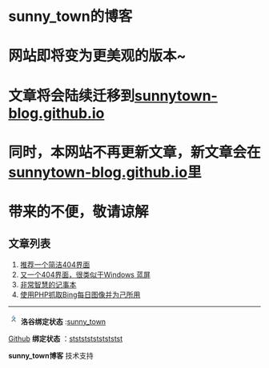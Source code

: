# sunny_town的博客
# 网站即将变为更美观的版本~
# 文章将会陆续迁移到[sunnytown-blog.github.io](https://sunnytown-blog.github.io)
# 同时，本网站不再更新文章，新文章会在[sunnytown-blog.github.io](https://sunnytown-blog.github.io)里
# 带来的不便，敬请谅解
## 文章列表
1. [推荐一个简洁404界面](https://ststststststststst.github.io/word/1/)
2. [又一个404界面，很类似于Windows 蓝屏](https://ststststststststst.github.io/word/2/)
3. [非常智慧的记事本](https://ststststststststst.github.io/word/3/)
4. [使用PHP抓取Bing每日图像并为己所用](https://ststststststststst.github.io/word/4/)

---
[![](/luogu-logo.jpg)](https://www.luogu.com.cn/) **洛谷绑定状态** :[sunny_town](https://www.luogu.com.cn/user/1240580) 

 [Github](https://github.com/ststststststststst/) **绑定状态** ：[ststststststststst](https://github.com/ststststststststst/)

**sunny_town博客** 技术支持

